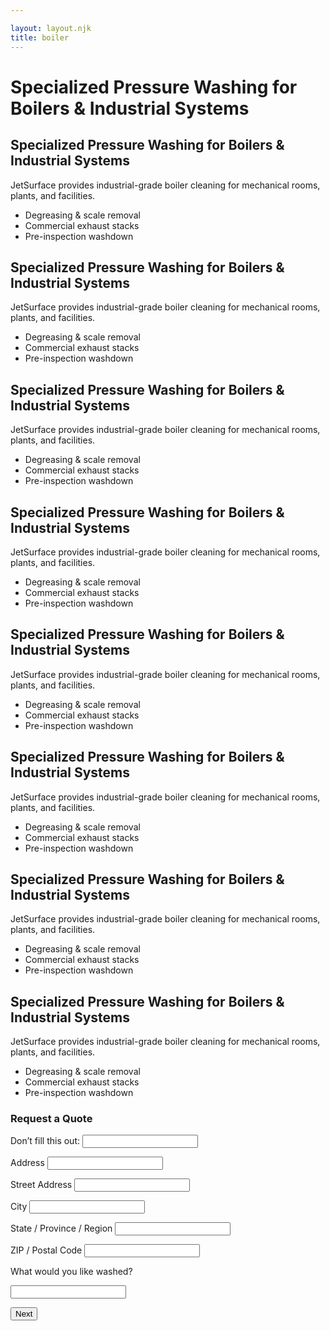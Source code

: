 ```yaml
---

layout: layout.njk
title: boiler
---
```


<link rel="stylesheet" href="/servicestyles.css" />

<div class="section-banner">
  <h1>Specialized Pressure Washing for Boilers & Industrial Systems</h1>
</div>





<section class="page-section two-column">
  <div class="main-content">
    <h2>Specialized Pressure Washing for Boilers & Industrial Systems</h2>
    <p>
      JetSurface provides industrial-grade boiler cleaning for mechanical rooms, plants, and facilities.
    </p>
    <ul>
      <li>Degreasing & scale removal</li>
      <li>Commercial exhaust stacks</li>
      <li>Pre-inspection washdown</li>
    </ul>
     <h2>Specialized Pressure Washing for Boilers & Industrial Systems</h2>
    <p>
      JetSurface provides industrial-grade boiler cleaning for mechanical rooms, plants, and facilities.
    </p>
    <ul>
      <li>Degreasing & scale removal</li>
      <li>Commercial exhaust stacks</li>
      <li>Pre-inspection washdown</li>
    </ul>
     <h2>Specialized Pressure Washing for Boilers & Industrial Systems</h2>
    <p>
      JetSurface provides industrial-grade boiler cleaning for mechanical rooms, plants, and facilities.
    </p>
    <ul>
      <li>Degreasing & scale removal</li>
      <li>Commercial exhaust stacks</li>
      <li>Pre-inspection washdown</li>
    </ul>
     <h2>Specialized Pressure Washing for Boilers & Industrial Systems</h2>
    <p>
      JetSurface provides industrial-grade boiler cleaning for mechanical rooms, plants, and facilities.
    </p>
    <ul>
      <li>Degreasing & scale removal</li>
      <li>Commercial exhaust stacks</li>
      <li>Pre-inspection washdown</li>
    </ul>
     <h2>Specialized Pressure Washing for Boilers & Industrial Systems</h2>
    <p>
      JetSurface provides industrial-grade boiler cleaning for mechanical rooms, plants, and facilities.
    </p>
    <ul>
      <li>Degreasing & scale removal</li>
      <li>Commercial exhaust stacks</li>
      <li>Pre-inspection washdown</li>
    </ul>
     <h2>Specialized Pressure Washing for Boilers & Industrial Systems</h2>
    <p>
      JetSurface provides industrial-grade boiler cleaning for mechanical rooms, plants, and facilities.
    </p>
    <ul>
      <li>Degreasing & scale removal</li>
      <li>Commercial exhaust stacks</li>
      <li>Pre-inspection washdown</li>
    </ul>
     <h2>Specialized Pressure Washing for Boilers & Industrial Systems</h2>
    <p>
      JetSurface provides industrial-grade boiler cleaning for mechanical rooms, plants, and facilities.
    </p>
    <ul>
      <li>Degreasing & scale removal</li>
      <li>Commercial exhaust stacks</li>
      <li>Pre-inspection washdown</li>
    </ul>
     <h2>Specialized Pressure Washing for Boilers & Industrial Systems</h2>
    <p>
      JetSurface provides industrial-grade boiler cleaning for mechanical rooms, plants, and facilities.
    </p>
    <ul>
      <li>Degreasing & scale removal</li>
      <li>Commercial exhaust stacks</li>
      <li>Pre-inspection washdown</li>
    </ul>
    
  </div>

  <aside class="quote-sidebar">
    <h3>Request a Quote</h3>
    <form name="boiler-quote" method="POST" data-netlify="true" netlify-honeypot="bot-field" action="/thankyou/">
  <input type="hidden" name="form-name" value="boiler-quote">
  <p class="hidden">
    <label>Don’t fill this out: <input name="bot-field" /></label>
  </p>

  <label>Address</label>
  <input type="text" name="address" required>

  <label>Street Address</label>
  <input type="text" name="address2">

  <label>City</label>
  <input type="text" name="city" required>

  <label>State / Province / Region</label>
  <input type="text" name="state">

  <label>ZIP / Postal Code</label>
  <input type="text" name="zip" required>

  <label>What would you like washed?</label>
<div class="checkbox-grid">
  <input type="text" name="zip" required>
</div>



  <button type="submit">Next</button>
</form>
  </aside>
</section>